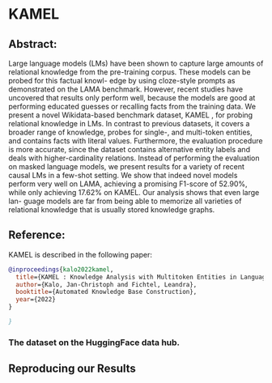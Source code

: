 # KAMEL


## Abstract:
Large language models (LMs) have been shown to capture large amounts of relational
knowledge from the pre-training corpus. These models can be probed for this factual knowl-
edge by using cloze-style prompts as demonstrated on the LAMA benchmark. However,
recent studies have uncovered that results only perform well, because the models are good
at performing educated guesses or recalling facts from the training data. We present a novel
Wikidata-based benchmark dataset, KAMEL , for probing relational knowledge in LMs.
In contrast to previous datasets, it covers a broader range of knowledge, probes for single-,
and multi-token entities, and contains facts with literal values. Furthermore, the evaluation
procedure is more accurate, since the dataset contains alternative entity labels and deals
with higher-cardinality relations. Instead of performing the evaluation on masked language
models, we present results for a variety of recent causal LMs in a few-shot setting. We show
that indeed novel models perform very well on LAMA, achieving a promising F1-score of
52.90%, while only achieving 17.62% on KAMEL. Our analysis shows that even large lan-
guage models are far from being able to memorize all varieties of relational knowledge that
is usually stored knowledge graphs.

## Reference:

KAMEL is described in the following paper:

```bibtex
@inproceedings{kalo2022kamel,
  title={KAMEL : Knowledge Analysis with Multitoken Entities in Language Models},
  author={Kalo, Jan-Christoph and Fichtel, Leandra},
  booktitle={Automated Knowledge Base Construction},
  year={2022}
}

}
```

### The dataset on the HuggingFace data hub.



## Reproducing our Results



